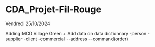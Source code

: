 # CDA_Projet-Fil-Rouge

Vendredi 25/10/2024

Adding MCD Village Green + Add data on data dictionnary
-person
-supplier
-client
-commercial
--address
--command(order)
